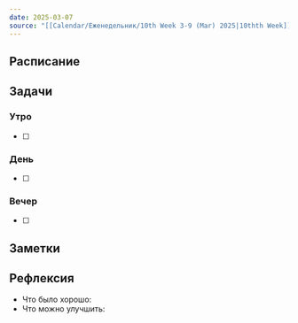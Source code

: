 ```yaml
---
date: 2025-03-07
source: "[[Calendar/Еженедельник/10th Week 3-9 (Mar) 2025|10thth Week]]"
---
```



## Расписание

## Задачи

### Утро

- [ ]

### День

- [ ]

### Вечер

- [ ]

## Заметки

## Рефлексия

- Что было хорошо:
- Что можно улучшить: